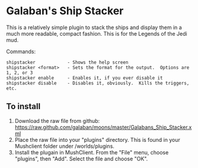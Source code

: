 # Galaban's Ship Stacker
This is a relatively simple plugin to stack the ships and display them in a much more readable, compact fashion.  This is for the Legends of the Jedi mud.

Commands:

    shipstacker            - Shows the help screen
    shipstacker <format>   - Sets the format for the output.  Options are 1, 2, or 3
    shipstacker enable     - Enables it, if you ever disable it
    shipstacker disable    - Disables it, obviously.  Kills the triggers, etc.


## To install
1. Download the raw file from github:
https://raw.github.com/galaban/moons/master/Galabans_Ship_Stacker.xml
2. Place the raw file into your "plugins" directory.  This is found in your Mushclient folder under /worlds/plugins.
3. Install the plugain in MushClient.  From the "File" menu, choose "plugins", then "Add".  Select the file and choose "OK".
